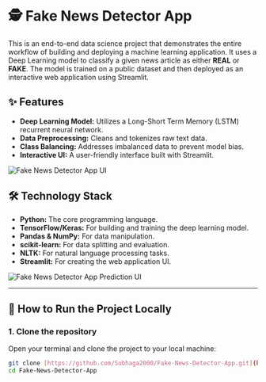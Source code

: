 # 🕵️ Fake News Detector App

This is an end-to-end data science project that demonstrates the entire workflow of building and deploying a machine learning application. It uses a Deep Learning model to classify a given news article as either **REAL** or **FAKE**. The model is trained on a public dataset and then deployed as an interactive web application using Streamlit.

## ✨ Features

* **Deep Learning Model:** Utilizes a Long-Short Term Memory (LSTM) recurrent neural network.
* **Data Preprocessing:** Cleans and tokenizes raw text data.
* **Class Balancing:** Addresses imbalanced data to prevent model bias.
* **Interactive UI:** A user-friendly interface built with Streamlit.

![Fake News Detector App UI](assets/app_ui.png)

## 🛠️ Technology Stack

* **Python:** The core programming language.
* **TensorFlow/Keras:** For building and training the deep learning model.
* **Pandas & NumPy:** For data manipulation.
* **scikit-learn:** For data splitting and evaluation.
* **NLTK:** For natural language processing tasks.
* **Streamlit:** For creating the web application UI.

![Fake News Detector App Prediction UI](assets/prediction_ui.png)

---

## 🚀 How to Run the Project Locally

### 1. Clone the repository

Open your terminal and clone the project to your local machine:

```bash
git clone [https://github.com/Subhaga2000/Fake-News-Detector-App.git](https://github.com/Subhaga2000/Fake-News-Detector-App.git)
cd Fake-News-Detector-App